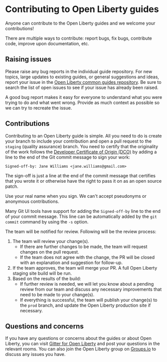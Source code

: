 # Contributing to Open Liberty guides

Anyone can contribute to the Open Liberty guides and we welcome your contributions!

There are multiple ways to contribute: report bugs, fix bugs, contribute code, improve upon documentation, etc.

## Raising issues

Please raise any bug reports in the individual guide repository. For new topics, large updates to existing guides, or general suggestions and ideas, report your issue in the [Open Liberty common guides repository](https://github.com/OpenLiberty/guides-common/issues). Be sure to search the list of open issues to see if your issue has already been raised.

A good bug report makes it easy for everyone to understand what you were trying to do and what went wrong. Provide as much context as possible so we can try to recreate the issue.

## Contributions

Contributing to an Open Liberty guide is simple. All you need to do is create your branch to include your contribution and open a pull request to the `staging` (quality assurance) branch. You need to certify that the originality of the work follows the [Developer Certificate of Origin (DCO)](https://developercertificate.org) by adding a line to the end of the Git commit message to sign your work:

```text
Signed-off-by: Jane Williams <jane.williams@gmail.com>
```

The sign-off is just a line at the end of the commit message that certifies that you wrote it or otherwise have the right to pass it on as an open source patch.

Use your real name when you sign. We can't accept pseudonyms or anonymous contributions.

Many Git UI tools have support for adding the `Signed-off-by` line to the end of your commit message. This line can be automatically added by the `git commit` command by using the `-s` option.

The team will be notified for review. Following will be the review process:

1. The team will review your change(s).
    - If there are further changes to be made, the team will request changes on the pull request.
    - If the team does not agree with the change, the PR will be closed with an explanation and suggestion for follow-up.
2. If the team approves, the team will merge your PR. A full Open Liberty staging site build will be run.
3. Based on the results of the build:
    - If further review is needed, we will let you know about a pending review from our team and discuss any necessary improvements that need to be made to your change(s).
    - If everything is successful, the team will publish your change(s) to the `prod` branch, and update the Open Liberty production site if necessary.

## Questions and concerns

If you have any questions or concerns about the guides or about Open Liberty, you can visit [Gitter for Open Liberty](https://gitter.im/OpenLiberty/) and post your questions in the relevant rooms. You can also join the Open Liberty group on [Groups.io](https://groups.io/g/openliberty) to discuss any issues you have.
